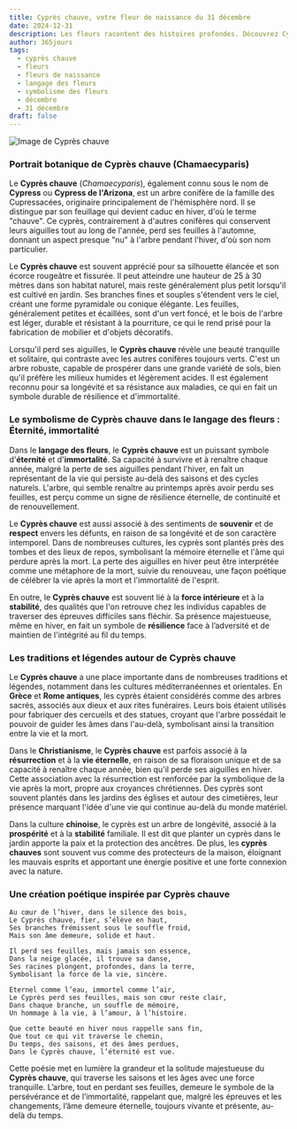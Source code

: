```yaml
---
title: Cyprès chauve, votre fleur de naissance du 31 décembre
date: 2024-12-31
description: Les fleurs racontent des histoires profondes. Découvrez Cyprès chauve, votre fleur de naissance du 31 décembre, ses symboles et récits fascinants. Plongez dans sa signification et son langage unique dans l'art floral.
author: 365jours
tags:
  - cyprès chauve
  - fleurs
  - fleurs de naissance
  - langage des fleurs
  - symbolisme des fleurs
  - décembre
  - 31 décembre
draft: false
---
```


![Image de Cyprès chauve](https://cdn.pixabay.com/photo/2015/09/17/13/36/hinoki-944147_1280.jpg#center)


### Portrait botanique de Cyprès chauve (Chamaecyparis)

Le **Cyprès chauve** (_Chamaecyparis_), également connu sous le nom de **Cypress** ou **Cypress de l'Arizona**, est un arbre conifère de la famille des Cupressacées, originaire principalement de l'hémisphère nord. Il se distingue par son feuillage qui devient caduc en hiver, d'où le terme "chauve". Ce cyprès, contrairement à d'autres conifères qui conservent leurs aiguilles tout au long de l'année, perd ses feuilles à l'automne, donnant un aspect presque "nu" à l'arbre pendant l'hiver, d'où son nom particulier.

Le **Cyprès chauve** est souvent apprécié pour sa silhouette élancée et son écorce rougeâtre et fissurée. Il peut atteindre une hauteur de 25 à 30 mètres dans son habitat naturel, mais reste généralement plus petit lorsqu'il est cultivé en jardin. Ses branches fines et souples s'étendent vers le ciel, créant une forme pyramidale ou conique élégante. Les feuilles, généralement petites et écaillées, sont d'un vert foncé, et le bois de l'arbre est léger, durable et résistant à la pourriture, ce qui le rend prisé pour la fabrication de mobilier et d'objets décoratifs.

Lorsqu'il perd ses aiguilles, le **Cyprès chauve** révèle une beauté tranquille et solitaire, qui contraste avec les autres conifères toujours verts. C'est un arbre robuste, capable de prospérer dans une grande variété de sols, bien qu'il préfère les milieux humides et légèrement acides. Il est également reconnu pour sa longévité et sa résistance aux maladies, ce qui en fait un symbole durable de résilience et d'immortalité.

### Le symbolisme de Cyprès chauve dans le langage des fleurs : Éternité, immortalité

Dans le **langage des fleurs**, le **Cyprès chauve** est un puissant symbole d'**éternité** et d'**immortalité**. Sa capacité à survivre et à renaître chaque année, malgré la perte de ses aiguilles pendant l'hiver, en fait un représentant de la vie qui persiste au-delà des saisons et des cycles naturels. L'arbre, qui semble renaître au printemps après avoir perdu ses feuilles, est perçu comme un signe de résilience éternelle, de continuité et de renouvellement.

Le **Cyprès chauve** est aussi associé à des sentiments de **souvenir** et de **respect** envers les défunts, en raison de sa longévité et de son caractère intemporel. Dans de nombreuses cultures, les cyprès sont plantés près des tombes et des lieux de repos, symbolisant la mémoire éternelle et l'âme qui perdure après la mort. La perte des aiguilles en hiver peut être interprétée comme une métaphore de la mort, suivie du renouveau, une façon poétique de célébrer la vie après la mort et l'immortalité de l'esprit.

En outre, le **Cyprès chauve** est souvent lié à la **force intérieure** et à la **stabilité**, des qualités que l'on retrouve chez les individus capables de traverser des épreuves difficiles sans fléchir. Sa présence majestueuse, même en hiver, en fait un symbole de **résilience** face à l’adversité et de maintien de l'intégrité au fil du temps.

### Les traditions et légendes autour de Cyprès chauve

Le **Cyprès chauve** a une place importante dans de nombreuses traditions et légendes, notamment dans les cultures méditerranéennes et orientales. En **Grèce** et **Rome antiques**, les cyprès étaient considérés comme des arbres sacrés, associés aux dieux et aux rites funéraires. Leurs bois étaient utilisés pour fabriquer des cercueils et des statues, croyant que l'arbre possédait le pouvoir de guider les âmes dans l'au-delà, symbolisant ainsi la transition entre la vie et la mort.

Dans le **Christianisme**, le **Cyprès chauve** est parfois associé à la **résurrection** et à la **vie éternelle**, en raison de sa floraison unique et de sa capacité à renaître chaque année, bien qu'il perde ses aiguilles en hiver. Cette association avec la résurrection est renforcée par la symbolique de la vie après la mort, propre aux croyances chrétiennes. Des cyprès sont souvent plantés dans les jardins des églises et autour des cimetières, leur présence marquant l'idée d'une vie qui continue au-delà du monde matériel.

Dans la culture **chinoise**, le cyprès est un arbre de longévité, associé à la **prospérité** et à la **stabilité** familiale. Il est dit que planter un cyprès dans le jardin apporte la paix et la protection des ancêtres. De plus, les **cyprès chauves** sont souvent vus comme des protecteurs de la maison, éloignant les mauvais esprits et apportant une énergie positive et une forte connexion avec la nature.

### Une création poétique inspirée par Cyprès chauve

```
Au cœur de l’hiver, dans le silence des bois,
Le Cyprès chauve, fier, s’élève en haut,
Ses branches frémissent sous le souffle froid,
Mais son âme demeure, solide et haut.

Il perd ses feuilles, mais jamais son essence,
Dans la neige glacée, il trouve sa danse,
Ses racines plongent, profondes, dans la terre,
Symbolisant la force de la vie, sincère.

Eternel comme l’eau, immortel comme l’air,
Le Cyprès perd ses feuilles, mais son cœur reste clair,
Dans chaque branche, un souffle de mémoire,
Un hommage à la vie, à l’amour, à l’histoire.

Que cette beauté en hiver nous rappelle sans fin,
Que tout ce qui vit traverse le chemin,
Du temps, des saisons, et des âmes perdues,
Dans le Cyprès chauve, l’éternité est vue.
```

Cette poésie met en lumière la grandeur et la solitude majestueuse du **Cyprès chauve**, qui traverse les saisons et les âges avec une force tranquille. L’arbre, tout en perdant ses feuilles, demeure le symbole de la persévérance et de l’immortalité, rappelant que, malgré les épreuves et les changements, l’âme demeure éternelle, toujours vivante et présente, au-delà du temps.
